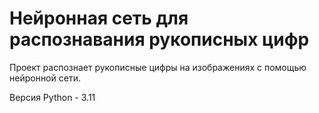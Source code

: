 # Нейронная сеть для распознавания рукописных цифр

Проект распознает рукописные цифры на изображениях с помощью нейронной сети.

Версия Python - 3.11